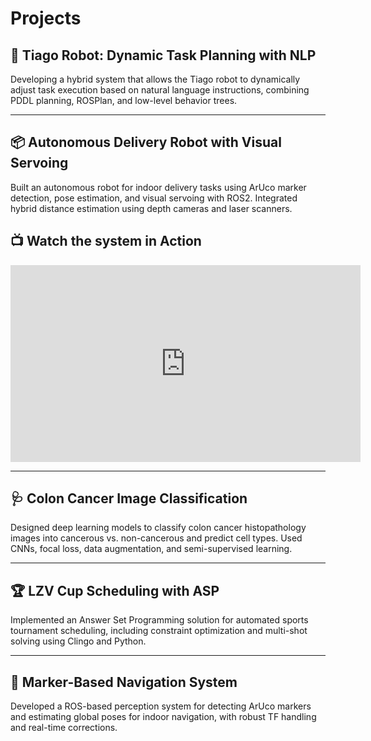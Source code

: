 # Projects

## 🚀 Tiago Robot: Dynamic Task Planning with NLP

Developing a hybrid system that allows the Tiago robot to dynamically adjust task execution based on natural language instructions, combining PDDL planning, ROSPlan, and low-level behavior trees.

---

## 📦 Autonomous Delivery Robot with Visual Servoing

Built an autonomous robot for indoor delivery tasks using ArUco marker detection, pose estimation, and visual servoing with ROS2. Integrated hybrid distance estimation using depth cameras and laser scanners.

## 📺 Watch the system in Action

<iframe width="560" height="315" src="https://www.youtube.com/embed/_XUKwFcZk8w" frameborder="0" allowfullscreen></iframe>

---

## 🩺 Colon Cancer Image Classification

Designed deep learning models to classify colon cancer histopathology images into cancerous vs. non-cancerous and predict cell types. Used CNNs, focal loss, data augmentation, and semi-supervised learning.

---

## 🏆 LZV Cup Scheduling with ASP

Implemented an Answer Set Programming solution for automated sports tournament scheduling, including constraint optimization and multi-shot solving using Clingo and Python.

---

## 📡 Marker-Based Navigation System

Developed a ROS-based perception system for detecting ArUco markers and estimating global poses for indoor navigation, with robust TF handling and real-time corrections.

